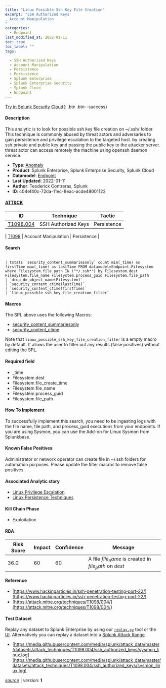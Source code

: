 ```yaml
---
title: "Linux Possible Ssh Key File Creation"
excerpt: "SSH Authorized Keys
, Account Manipulation
"
categories:
  - Endpoint
last_modified_at: 2022-01-11
toc: true
toc_label: ""
tags:

  - SSH Authorized Keys
  - Account Manipulation
  - Persistence
  - Persistence
  - Splunk Enterprise
  - Splunk Enterprise Security
  - Splunk Cloud
  - Endpoint
---
```




[Try in Splunk Security Cloud](https://www.splunk.com/en_us/cyber-security.html){: .btn .btn--success}

#### Description

This analytic is to look for possible ssh key file creation on ~/.ssh/ folder. This technique is commonly abused by threat actors and adversaries to gain persistence and privilege escalation to the targeted host. by creating ssh private and public key and passing the public key to the attacker server. threat actor can access remotely the machine using openssh daemon service.

- **Type**: [Anomaly](https://github.com/splunk/security_content/wiki/object-Analytic-Types)
- **Product**: Splunk Enterprise, Splunk Enterprise Security, Splunk Cloud
- **Datamodel**: [Endpoint](https://docs.splunk.com/Documentation/CIM/latest/User/Endpoint)
- **Last Updated**: 2022-01-11
- **Author**: Teoderick Contreras, Splunk
- **ID**: c04ef40c-72da-11ec-8eac-acde48001122


#### [ATT&CK](https://attack.mitre.org/)

| ID             | Technique        |  Tactic             |
| -------------- | ---------------- |-------------------- |
| [T1098.004](https://attack.mitre.org/techniques/T1098/004/) | SSH Authorized Keys | Persistence |

| [T1098](https://attack.mitre.org/techniques/T1098/) | Account Manipulation | Persistence |

#### Search

```

| tstats `security_content_summariesonly` count min(_time) as firstTime max(_time) as lastTime FROM datamodel=Endpoint.Filesystem where Filesystem.file_path IN ("*/.ssh*") by Filesystem.dest Filesystem.file_name Filesystem.process_guid Filesystem.file_path 
| `drop_dm_object_name(Filesystem)` 
| `security_content_ctime(lastTime)` 
| `security_content_ctime(firstTime)` 
| `linux_possible_ssh_key_file_creation_filter`
```

#### Macros
The SPL above uses the following Macros:
* [security_content_summariesonly](https://github.com/splunk/security_content/blob/develop/macros/security_content_summariesonly.yml)
* [security_content_ctime](https://github.com/splunk/security_content/blob/develop/macros/security_content_ctime.yml)

Note that `linux_possible_ssh_key_file_creation_filter` is a empty macro by default. It allows the user to filter out any results (false positives) without editing the SPL.

#### Required field
* _time
* Filesystem.dest
* Filesystem.file_create_time
* Filesystem.file_name
* Filesystem.process_guid
* Filesystem.file_path


#### How To Implement
To successfully implement this search, you need to be ingesting logs with the file name, file path, and process_guid executions from your endpoints. If you are using Sysmon, you can use the Add-on for Linux Sysmon from Splunkbase.

#### Known False Positives
Administrator or network operator can create file in ~/.ssh folders for automation purposes. Please update the filter macros to remove false positives.

#### Associated Analytic story
* [Linux Privilege Escalation](/stories/linux_privilege_escalation)
* [Linux Persistence Techniques](/stories/linux_persistence_techniques)


#### Kill Chain Phase
* Exploitation



#### RBA

| Risk Score  | Impact      | Confidence   | Message      |
| ----------- | ----------- |--------------|--------------|
| 36.0 | 60 | 60 | A file $file_name$ is created in $file_path$ on $dest$ |




#### Reference

* [https://www.hackingarticles.in/ssh-penetration-testing-port-22/](https://www.hackingarticles.in/ssh-penetration-testing-port-22/)
* [https://attack.mitre.org/techniques/T1098/004/](https://attack.mitre.org/techniques/T1098/004/)



#### Test Dataset
Replay any dataset to Splunk Enterprise by using our [`replay.py`](https://github.com/splunk/attack_data#using-replaypy) tool or the [UI](https://github.com/splunk/attack_data#using-ui).
Alternatively you can replay a dataset into a [Splunk Attack Range](https://github.com/splunk/attack_range#replay-dumps-into-attack-range-splunk-server)


* [https://media.githubusercontent.com/media/splunk/attack_data/master/datasets/attack_techniques/T1098.004/ssh_authorized_keys/sysmon_linux.log](https://media.githubusercontent.com/media/splunk/attack_data/master/datasets/attack_techniques/T1098.004/ssh_authorized_keys/sysmon_linux.log)



[*source*](https://github.com/splunk/security_content/tree/develop/detections/endpoint/linux_possible_ssh_key_file_creation.yml) \| *version*: **1**